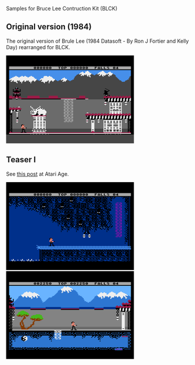 Samples for Bruce Lee Contruction Kit (BLCK)

## Original version (1984)

The original version of Brule Lee (1984 Datasoft - By Ron J Fortier and Kelly Day) rearranged for BLCK.

![screenshot](original%20version%20(1984)/others/screenshot.png)

## Teaser I

See [this post](https://atariage.com/forums/topic/288392-two-bruce-lee-sequels/?do=findComment&comment=4307623) at Atari Age.

![screenshot](teaser%20I/artwork/screenshotB.png)![screenshot](teaser%20I/artwork/screenshotA.png)
